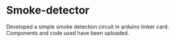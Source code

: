 # Smoke-detector
Developed a simple smoke detection circuit in arduino tinker card. 
Components and code used have been uploaded.
